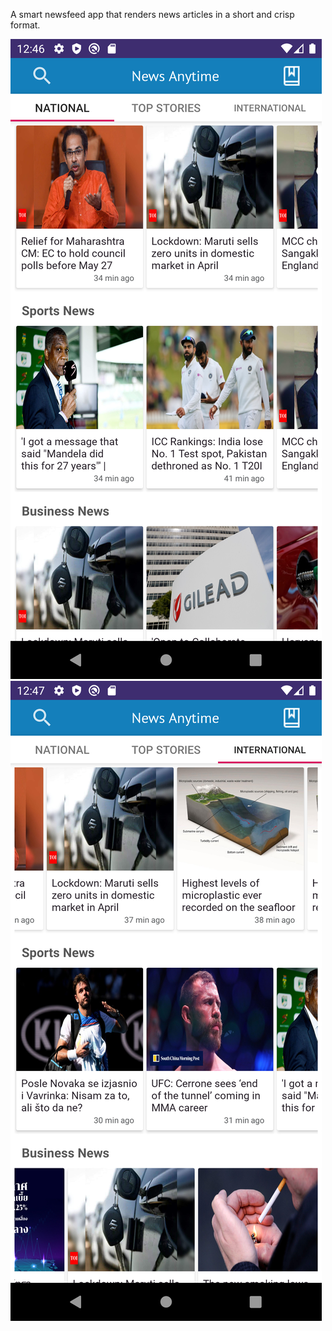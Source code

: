 A smart newsfeed app that renders news articles in a short and crisp format.

![ ](/app/src/main/res/drawable/sc-1.png) ![ ](/app/src/main/res/drawable/sc-2.png)
